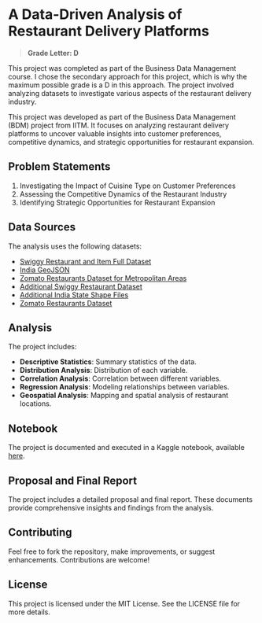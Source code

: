 # A Data-Driven Analysis of Restaurant Delivery Platforms

> **Grade Letter: D**

This project was completed as part of the Business Data Management course. I chose the secondary approach for this project, which is why the maximum possible grade is a D in this approach. The project involved analyzing datasets to investigate various aspects of the restaurant delivery industry.

This project was developed as part of the Business Data Management (BDM) project from IITM. It focuses on analyzing restaurant delivery platforms to uncover valuable insights into customer preferences, competitive dynamics, and strategic opportunities for restaurant expansion.

## Problem Statements

1. Investigating the Impact of Cuisine Type on Customer Preferences
2. Assessing the Competitive Dynamics of the Restaurant Industry
3. Identifying Strategic Opportunities for Restaurant Expansion

## Data Sources

The analysis uses the following datasets:

- [Swiggy Restaurant and Item Full Dataset](https://www.kaggle.com/datasets/lokeshparab/swiggy-restraurant-and-item-full-datasets)
- [India GeoJSON](https://www.kaggle.com/datasets/rishabhindoria22/india-geojson)
- [Zomato Restaurants Dataset for Metropolitan Areas](https://www.kaggle.com/datasets/narsingraogoud/zomato-restaurants-dataset-for-metropolitan-areas)
- [Additional Swiggy Restaurant Dataset](https://www.kaggle.com/datasets/abhijitdahatonde/swiggy-restuarant-dataset)
- [Additional India State Shape Files](https://www.kaggle.com/datasets/rishabhindoria22/india-shx)
- [Zomato Restaurants Dataset](https://www.kaggle.com/datasets/abhijitdahatonde/zomato-restaurants-dataset)

## Analysis

The project includes:

- **Descriptive Statistics**: Summary statistics of the data.
- **Distribution Analysis**: Distribution of each variable.
- **Correlation Analysis**: Correlation between different variables.
- **Regression Analysis**: Modeling relationships between variables.
- **Geospatial Analysis**: Mapping and spatial analysis of restaurant locations.

## Notebook

The project is documented and executed in a Kaggle notebook, available [here](https://www.kaggle.com/rishabhindoria22/bdm-project).

## Proposal and Final Report

The project includes a detailed proposal and final report. These documents provide comprehensive insights and findings from the analysis.

## Contributing

Feel free to fork the repository, make improvements, or suggest enhancements. Contributions are welcome!

## License

This project is licensed under the MIT License. See the LICENSE file for more details.
